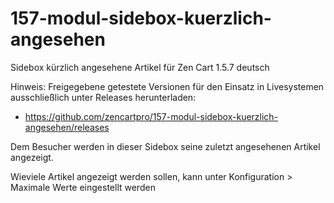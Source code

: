 # 157-modul-sidebox-kuerzlich-angesehen
Sidebox kürzlich angesehene Artikel für Zen Cart 1.5.7 deutsch

Hinweis: 
Freigegebene getestete Versionen für den Einsatz in Livesystemen ausschließlich unter Releases herunterladen:
* https://github.com/zencartpro/157-modul-sidebox-kuerzlich-angesehen/releases

Dem Besucher werden in dieser Sidebox seine zuletzt angesehenen Artikel angezeigt.

Wieviele Artikel angezeigt werden sollen, kann unter Konfiguration > Maximale Werte eingestellt werden
